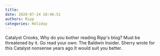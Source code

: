 ```yaml
---
title: 
date: 2020-07-24 18:46:51
authors: Ripp
categories: Holiday
---
```


 Catalyst Crooks, Why do you bother reading Ripp's blog? Must be threatened by it.   Go read your own: The Baldwin Insider.  Sherry wrote for this Catalyst nonsense years ago.It would suit you better.